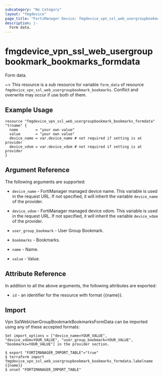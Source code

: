 ```yaml
---
subcategory: "No Category"
layout: "fmgdevice"
page_title: "FortiManager Device: fmgdevice_vpn_ssl_web_usergroupbookmark_bookmarks_formdata"
description: |-
  Form data.
---
```


# fmgdevice_vpn_ssl_web_usergroupbookmark_bookmarks_formdata
Form data.

~> This resource is a sub resource for variable `form_data` of resource `fmgdevice_vpn_ssl_web_usergroupbookmark_bookmarks`. Conflict and overwrite may occur if use both of them.



## Example Usage

```hcl
resource "fmgdevice_vpn_ssl_web_usergroupbookmark_bookmarks_formdata" "trname" {
  name        = "your own value"
  value       = "your own value"
  device_name = var.device_name # not required if setting is at provider
  device_vdom = var.device_vdom # not required if setting is at provider
}
```

## Argument Reference


The following arguments are supported:

* `device_name` - FortiManager managed device name. This variable is used in the request URL. If not specified, it will inherit the variable `device_name` of the provider.
* `device_vdom` - FortiManager managed device vdom. This variable is used in the request URL. If not specified, it will inherit the variable `device_vdom` of the provider.
* `user_group_bookmark` - User Group Bookmark.
* `bookmarks` - Bookmarks.

* `name` - Name.
* `value` - Value.


## Attribute Reference

In addition to all the above arguments, the following attributes are exported:
* `id` - an identifier for the resource with format {{name}}.

## Import

Vpn SslWebUserGroupBookmarkBookmarksFormData can be imported using any of these accepted formats:
```
Set import_options = ["device_name=YOUR_VALUE", "device_vdom=YOUR_VALUE", "user_group_bookmark=YOUR_VALUE", "bookmarks=YOUR_VALUE"] in the provider section.

$ export "FORTIMANAGER_IMPORT_TABLE"="true"
$ terraform import fmgdevice_vpn_ssl_web_usergroupbookmark_bookmarks_formdata.labelname {{name}}
$ unset "FORTIMANAGER_IMPORT_TABLE"
```

